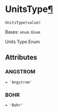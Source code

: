 # UnitsType[¶](#unitstype "Permalink to this headline")

<span id="undefined" />

`UnitsType(value)`

Bases: `enum.Enum`

Units Type Enum

## Attributes

<span id="undefined" />

### ANGSTROM

`= 'Angstrom'`

<span id="undefined" />

### BOHR

`= 'Bohr'`
